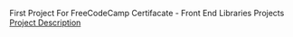 First Project For FreeCodeCamp Certifacate - Front End Libraries Projects
[Project Description](https://www.freecodecamp.org/learn/front-end-libraries/front-end-libraries-projects/build-a-random-quote-machine)
